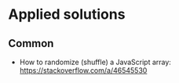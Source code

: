 # Applied solutions

## Common

- How to randomize (shuffle) a JavaScript array: https://stackoverflow.com/a/46545530